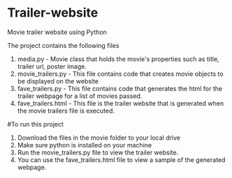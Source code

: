# Trailer-website
Movie trailer website using Python 

The project contains the following files

1. media.py - Movie class that holds the movie's properties such as title, trailer url, poster image.
2. movie_trailers.py - This file contains code that creates movie objects to be displayed on the website
3. fave_trailers.py - This file contains code that generates the html for the trailer webpage for a list of movies passed.
4. fave_trailers.html - This file is the trailer website that is generated when the movie trailers file is executed.

#To run this project

1. Download the files in the movie folder to your local drive
2. Make sure python is installed on your machine
3. Run the movie_trailers.py file to view the trailer website.
4. You can use the fave_trailers.html file to view a sample of the generated webpage.
